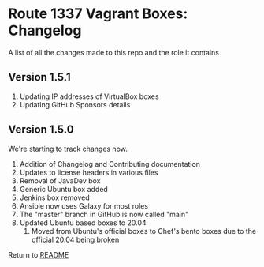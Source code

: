 Route 1337 Vagrant Boxes: Changelog
===================================
A list of all the changes made to this repo and the role it contains

Version 1.5.1
-------------

1. Updating IP addresses of VirtualBox boxes
2. Updating GitHub Sponsors details

Version 1.5.0
-------------
We're starting to track changes now.

1. Addition of Changelog and Contributing documentation
2. Updates to license headers in various files
3. Removal of JavaDev box
4. Generic Ubuntu box added
5. Jenkins box removed
6. Ansible now uses Galaxy for most roles
7. The "master" branch in GitHub is now called "main" 
8. Updated Ubuntu based boxes to 20.04
    1. Moved from Ubuntu's official boxes to Chef's bento boxes due to the official 20.04 being broken

Return to [README](README.md)
